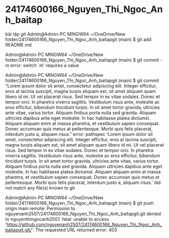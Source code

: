 # 24174600166_Nguyen_Thi_Ngoc_Anh_baitap
bài tập git
Admin@Admin-PC MINGW64 ~/OneDrive/New folder/24174600166_Nguyen_Thi_Ngoc_Anh_baitapgit (main)
$ git add README.md

Admin@Admin-PC MINGW64 ~/OneDrive/New folder/24174600166_Nguyen_Thi_Ngoc_Anh_baitapgit (main)
$ git commit -m
error: switch `m' requires a value

Admin@Admin-PC MINGW64 ~/OneDrive/New folder/24174600166_Nguyen_Thi_Ngoc_Anh_baitapgit (main)
$ git commit "Lorem ipsum dolor sit amet, consectetur adipiscing elit. Integer efficitur, eros at
lacinia suscipit, magna turpis aliquam est, sit amet aliquam quam libero id mi. Ut vel
placerat risus. Sed tempor in ex vitae sodales. Donec et tempor orci. In pharetra viverra
sagittis. Vestibulum risus ante, molestie ac eros efficitur, bibendum tincidunt turpis. In sit
amet tortor gravida, ultricies ante vitae, varius tortor. Aliquam finibus porta nulla sed
gravida. Aliquam ultricies dapibus ante eget molestie. In hac habitasse platea dictumst.
Aliquam aliquam enim at massa pharetra, et vestibulum sapien consequat. Donec
accumsan quis metus at pellentesque. Morbi quis felis placerat, interdum justo a, aliquam
risus."
error: pathspec 'Lorem ipsum dolor sit amet, consectetur adipiscing elit. Integer efficitur, eros at
lacinia suscipit, magna turpis aliquam est, sit amet aliquam quam libero id mi. Ut vel
placerat risus. Sed tempor in ex vitae sodales. Donec et tempor orci. In pharetra viverra
sagittis. Vestibulum risus ante, molestie ac eros efficitur, bibendum tincidunt turpis. In sit
amet tortor gravida, ultricies ante vitae, varius tortor. Aliquam finibus porta nulla sed
gravida. Aliquam ultricies dapibus ante eget molestie. In hac habitasse platea dictumst.
Aliquam aliquam enim at massa pharetra, et vestibulum sapien consequat. Donec
accumsan quis metus at pellentesque. Morbi quis felis placerat, interdum justo a, aliquam
risus.' did not match any file(s) known to git

Admin@Admin-PC MINGW64 ~/OneDrive/New folder/24174600166_Nguyen_Thi_Ngoc_Anh_baitapgit (main)
$ git push origin main
remote: Permission to nguyenanh2507/24174600166_Nguyen_Thi_Ngoc_Anh_baitapgit.git denied to nguyenthingocanh2507.
fatal: unable to access 'https://github.com/nguyenanh2507/24174600166_Nguyen_Thi_Ngoc_Anh_baitapgit.git/': The requested URL returned error: 403
